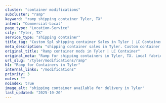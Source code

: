 ```yaml
---
cluster: "container modifications"
subcluster: "ramp"
keyword: "ramp shipping container Tyler, TX"
intent: "Commercial-Local"
page_type: "Location-Service"
city: "Tyler, TX"
service_type: "shipping container"
title_tag: "Custom Spl shipping container Sales in Tyler | LC Container"
meta_description: "shipping container sales in Tyler. Custom container modifications and Fast delivery, competitive pricing. Serving modifications area. Quote ID: CUD. Call (214) 524-4168 for your free quote today."
original_title: "Ramp container mods in Tyler | LC Container"
original_meta: "Ramp for shipping containers in Tyler, TX. Local fabrication & pro install. LC Container — Since 2003. Get a quote."
url_slug: "/tyler/modifications/ramp"
h1: "Ramp for Containers in Tyler"
internal_links: "/modifications"
priority: 3
notes: ""
noindex: true
image_alt: "shipping container available for delivery in Tyler"
last_updated: "2025-10-20"
---
```


<!-- TODO: Add unique city/inventory copy, images, and internal links here. -->

